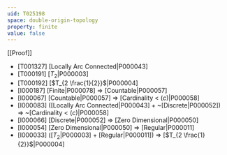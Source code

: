 ```yaml
---
uid: T025198
space: double-origin-topology
property: finite
value: false
---
```

[[Proof]]

* [T001327] [Locally Arc Connected|P000043]
* [T000191] [$T_2$|P000003]
* [T000192] [$T_{2 \frac{1}{2}}$|P000004]
* [I000187] [Finite|P000078] => [Countable|P000057]
* [I000067] [Countable|P000057] => [Cardinality < $\mathfrak(c)$|P000058]
* [I000083] ([Locally Arc Connected|P000043] + ~[Discrete|P000052]) => ~[Cardinality < $\mathfrak(c)$|P000058]
* [I000066] [Discrete|P000052] => [Zero Dimensional|P000050]
* [I000054] [Zero Dimensional|P000050] => [Regular|P000011]
* [I000033] ([$T_2$|P000003] + [Regular|P000011]) => [$T_{2 \frac{1}{2}}$|P000004]


